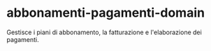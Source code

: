 # abbonamenti-pagamenti-domain
Gestisce i piani di abbonamento, la fatturazione e l'elaborazione dei pagamenti.
